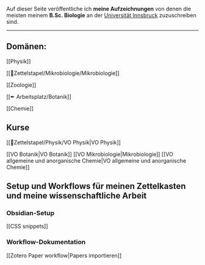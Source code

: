 Auf dieser Seite veröffentliche ich **meine Aufzeichnungen** von denen die meisten meinem **B.Sc. Biologie** an der [Universität Innsbruck](https://www.uibk.ac.at) zuzuschreiben sind.

---

## Domänen:

[[Physik]]

[[📂Zettelstapel/Mikrobiologie/Mikrobiologie]]

[[Zoologie]]

[[✒ Arbeitsplatz/Botanik]]

[[Chemie]]

## Kurse

[[📂Zettelstapel/Physik/VO Physik|VO Physik]]

[[VO Botanik|VO Botanik]]
[[VO Mikrobiologie|Mikrobiologie]]
[[VO allgemeine und anorganische Chemie|VO allgemeine und anorganische Chemie]]

## Setup und Workflows für meinen Zettelkasten und meine wissenschaftliche Arbeit

### Obsidian-Setup

[[CSS snippets]]

### Workflow-Dokumentation

[[Zotero Paper workflow|Papers importieren]]